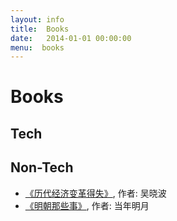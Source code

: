 ```yaml
---
layout: info
title:  Books
date:   2014-01-01 00:00:00
menu:  books
---
```


Books
=====

## Tech ##

## Non-Tech ##
* [《历代经济变革得失》](http://book.douban.com/subject/24851460/), 作者: 吴晓波
* [《明朝那些事》](http://book.douban.com/subject/7163250/), 作者: 当年明月
